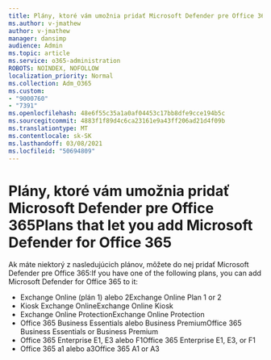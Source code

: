 ```yaml
---
title: Plány, ktoré vám umožnia pridať Microsoft Defender pre Office 365
ms.author: v-jmathew
author: v-jmathew
manager: dansimp
audience: Admin
ms.topic: article
ms.service: o365-administration
ROBOTS: NOINDEX, NOFOLLOW
localization_priority: Normal
ms.collection: Adm_O365
ms.custom:
- "9000760"
- "7391"
ms.openlocfilehash: 48e6f55c35a1a0af04453c17bb8dfe9cce194b5c
ms.sourcegitcommit: 4883f1f89d4c6ca23161e9a43ff206ad21d4f09b
ms.translationtype: MT
ms.contentlocale: sk-SK
ms.lasthandoff: 03/08/2021
ms.locfileid: "50694809"
---
```

# <a name="plans-that-let-you-add-microsoft-defender-for-office-365"></a><span data-ttu-id="4731b-102">Plány, ktoré vám umožnia pridať Microsoft Defender pre Office 365</span><span class="sxs-lookup"><span data-stu-id="4731b-102">Plans that let you add Microsoft Defender for Office 365</span></span>

<span data-ttu-id="4731b-103">Ak máte niektorý z nasledujúcich plánov, môžete do nej pridať Microsoft Defender pre Office 365:</span><span class="sxs-lookup"><span data-stu-id="4731b-103">If you have one of the following plans, you can add Microsoft Defender for Office 365 to it:</span></span>

- <span data-ttu-id="4731b-104">Exchange Online (plán 1) alebo 2</span><span class="sxs-lookup"><span data-stu-id="4731b-104">Exchange Online Plan 1 or 2</span></span>
- <span data-ttu-id="4731b-105">Kiosk Exchange Online</span><span class="sxs-lookup"><span data-stu-id="4731b-105">Exchange Online Kiosk</span></span>
- <span data-ttu-id="4731b-106">Exchange Online Protection</span><span class="sxs-lookup"><span data-stu-id="4731b-106">Exchange Online Protection</span></span>
- <span data-ttu-id="4731b-107">Office 365 Business Essentials alebo Business Premium</span><span class="sxs-lookup"><span data-stu-id="4731b-107">Office 365 Business Essentials or Business Premium</span></span>
- <span data-ttu-id="4731b-108">Office 365 Enterprise E1, E3 alebo F1</span><span class="sxs-lookup"><span data-stu-id="4731b-108">Office 365 Enterprise E1, E3, or F1</span></span>
- <span data-ttu-id="4731b-109">Office 365 a1 alebo a3</span><span class="sxs-lookup"><span data-stu-id="4731b-109">Office 365 A1 or A3</span></span>

